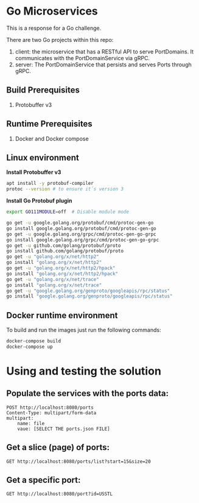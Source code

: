 # Go Microservices

This is a response for a Go challenge.

There are two Go projects within this repo:

1. client: the microservice that has a RESTful API to serve PortDomains. It communicates with the PortDomainService via gRPC.
1. server: The PortDomainService that persists and serves Ports through gRPC.

## Build Prerequisites

1. Protobuffer v3

## Runtime Prerequisites

1. Docker and Docker compose

## Linux environment

**Install Protobuffer v3**
```bash
apt install -y protobuf-compiler
protoc --version # to ensure it´s version 3
```

**Install Go Protobuf plugin** 
```bash
export GO111MODULE=off  # Disable module mode

go get -u google.golang.org/protobuf/cmd/protoc-gen-go
go install google.golang.org/protobuf/cmd/protoc-gen-go
go get -u google.golang.org/grpc/cmd/protoc-gen-go-grpc
go install google.golang.org/grpc/cmd/protoc-gen-go-grpc
go get -u github.com/golang/protobuf/proto
go install github.com/golang/protobuf/proto
go get -u "golang.org/x/net/http2"
go install "golang.org/x/net/http2"
go get -u "golang.org/x/net/http2/hpack"
go install "golang.org/x/net/http2/hpack"
go get -u "golang.org/x/net/trace"
go install "golang.org/x/net/trace"
go get -u "google.golang.org/genproto/googleapis/rpc/status"
go install "google.golang.org/genproto/googleapis/rpc/status"
```

## Docker runtime environment

To build and run the images just run the following commands:
```bash
docker-compose build
docker-compose up
```

# Using and testing the solution

## Populate the services with the ports data:
```
POST http://localhost:8080/ports
Content-Type: multipart/form-data
multipart: 
	name: file
	vaue: [SELECT THE ports.json FILE]
```

## Get a slice (page) of ports:
```
GET	http://localhost:8080/ports/list?start=15&size=20
```

## Get a specific port:
```
GET http://localhost:8080/port?id=USSTL
```
